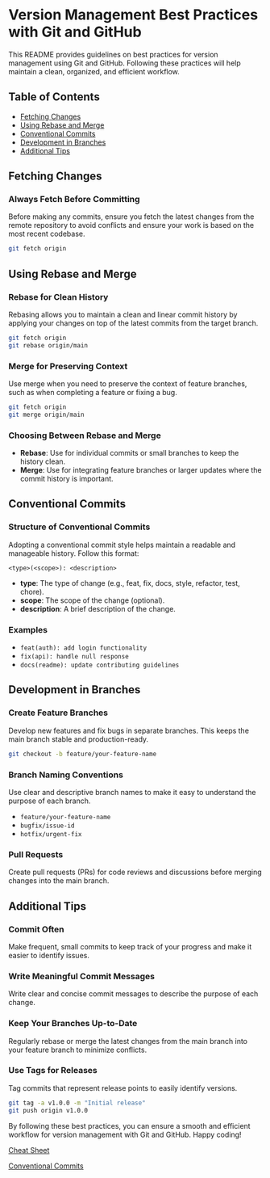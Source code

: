 # Version Management Best Practices with Git and GitHub

This README provides guidelines on best practices for version management using Git and GitHub. Following these practices will help maintain a clean, organized, and efficient workflow.

## Table of Contents

- [Fetching Changes](#fetching-changes)
- [Using Rebase and Merge](#using-rebase-and-merge)
- [Conventional Commits](#conventional-commits)
- [Development in Branches](#development-in-branches)
- [Additional Tips](#additional-tips)

## Fetching Changes

### Always Fetch Before Committing

Before making any commits, ensure you fetch the latest changes from the remote repository to avoid conflicts and ensure your work is based on the most recent codebase.

```sh
git fetch origin
```

## Using Rebase and Merge

### Rebase for Clean History

Rebasing allows you to maintain a clean and linear commit history by applying your changes on top of the latest commits from the target branch.

```sh
git fetch origin
git rebase origin/main
```

### Merge for Preserving Context

Use merge when you need to preserve the context of feature branches, such as when completing a feature or fixing a bug.

```sh
git fetch origin
git merge origin/main
```

### Choosing Between Rebase and Merge

- **Rebase**: Use for individual commits or small branches to keep the history clean.
- **Merge**: Use for integrating feature branches or larger updates where the commit history is important.

## Conventional Commits

### Structure of Conventional Commits

Adopting a conventional commit style helps maintain a readable and manageable history. Follow this format:

```
<type>(<scope>): <description>
```

- **type**: The type of change (e.g., feat, fix, docs, style, refactor, test, chore).
- **scope**: The scope of the change (optional).
- **description**: A brief description of the change.

### Examples

- `feat(auth): add login functionality`
- `fix(api): handle null response`
- `docs(readme): update contributing guidelines`

## Development in Branches

### Create Feature Branches

Develop new features and fix bugs in separate branches. This keeps the main branch stable and production-ready.

```sh
git checkout -b feature/your-feature-name
```

### Branch Naming Conventions

Use clear and descriptive branch names to make it easy to understand the purpose of each branch.

- `feature/your-feature-name`
- `bugfix/issue-id`
- `hotfix/urgent-fix`

### Pull Requests

Create pull requests (PRs) for code reviews and discussions before merging changes into the main branch.

## Additional Tips

### Commit Often

Make frequent, small commits to keep track of your progress and make it easier to identify issues.

### Write Meaningful Commit Messages

Write clear and concise commit messages to describe the purpose of each change.

### Keep Your Branches Up-to-Date

Regularly rebase or merge the latest changes from the main branch into your feature branch to minimize conflicts.

### Use Tags for Releases

Tag commits that represent release points to easily identify versions.

```sh
git tag -a v1.0.0 -m "Initial release"
git push origin v1.0.0
```

By following these best practices, you can ensure a smooth and efficient workflow for version management with Git and GitHub. Happy coding!

[Cheat Sheet](./git.sh)

[Conventional Commits](https://www.conventionalcommits.org/en/v1.0.0/)
